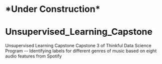 # \*Under Construction*

# Unsupervised_Learning_Capstone
Unsupervised Learning Capstone  Capstone 3 of Thinkful Data Science Program -- Identifying labels for different genres of music based on eight audio features from Spotify
